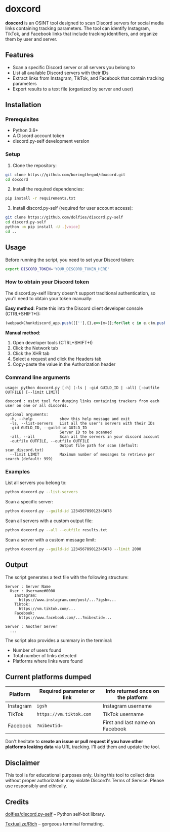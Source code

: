 # doxcord

**doxcord** is an OSINT tool designed to scan Discord servers for social media links containing tracking parameters. The tool can identify Instagram, TikTok, and Facebook links that include tracking identifiers, and organize them by user and server.

## Features

- Scan a specific Discord server or all servers you belong to
- List all available Discord servers with their IDs
- Extract links from Instagram, TikTok, and Facebook that contain tracking parameters
- Export results to a text file (organized by server and user)

## Installation

### Prerequisites

- Python 3.6+
- A Discord account token
- discord.py-self development version

### Setup

1. Clone the repository:
```bash
git clone https://github.com/boringthegod/doxcord.git
cd doxcord
```

2. Install the required dependencies:
```bash
pip install -r requirements.txt
```

3. Install discord.py-self (required for user account access):
```bash
git clone https://github.com/dolfies/discord.py-self
cd discord.py-self
python -m pip install -U .[voice]
cd ..
```

## Usage

Before running the script, you need to set your Discord token:

```bash
export DISCORD_TOKEN='YOUR_DISCORD_TOKEN_HERE'
```

### How to obtain your Discord token

The discord.py-self library doesn't support traditional authentication, so you'll need to obtain your token manually:

**Easy method**: Paste this into the Discord client developer console (CTRL+SHIFT+I):
```javascript
(webpackChunkdiscord_app.push([[''],{},e=>{m=[];for(let c in e.c)m.push(e.c[c])}]),m).find(m => m?.exports?.default?.getToken).exports.default.getToken()
```

**Manual method**:
1. Open developer tools (CTRL+SHIFT+I)
2. Click the Network tab
3. Click the XHR tab
4. Select a request and click the Headers tab
5. Copy-paste the value in the Authorization header

### Command line arguments

```
usage: python doxcord.py [-h] (-ls | -gid GUILD_ID | -all) [-outfile OUTFILE] [--limit LIMIT]

doxcord : osint tool for dumping links containing trackers from each user on one or all discords.

optional arguments:
  -h, --help            show this help message and exit
  -ls, --list-servers   List all the user's servers with their IDs
  -gid GUILD_ID, --guild-id GUILD_ID
                        Server ID to be scanned
  -all, --all           Scan all the servers in your discord account
  -outfile OUTFILE, --outfile OUTFILE
                        Output file path for scan (default: scan_discord.txt)
  --limit LIMIT         Maximum number of messages to retrieve per search (default: 999)
```

### Examples

List all servers you belong to:
```bash
python doxcord.py --list-servers
```

Scan a specific server:
```bash
python doxcord.py --guild-id 123456789012345678
```

Scan all servers with a custom output file:
```bash
python doxcord.py --all --outfile results.txt
```

Scan a server with a custom message limit:
```bash
python doxcord.py --guild-id 123456789012345678 --limit 2000
```

## Output

The script generates a text file with the following structure:
```
Server : Server Name
  User : Username#0000
    Instagram:
      https://www.instagram.com/post/...?igsh=...
    Tiktok:
      https://vm.tiktok.com/...
    Facebook:
      https://www.facebook.com/...?mibextid=...

Server : Another Server
  ...
```

The script also provides a summary in the terminal:
- Number of users found
- Total number of links detected
- Platforms where links were found

## Current platforms dumped

| Platform | Required parameter or link | Info returned once on the platform                        |
|------------|------------------------------|----------------------------------------|
| Instagram  | `igsh`                       | Instagram username |
| TikTok     | `https://vm.tiktok.com`      | TikTok username       |
| Facebook   | `?mibextid=`                 | First and last name on Facebook     |

Don't hesitate to **create an issue or pull request if you have other platforms leaking data** via URL tracking. I'll add them and update the tool.

## Disclaimer

This tool is for educational purposes only. Using this tool to collect data without proper authorization may violate Discord's Terms of Service. Please use responsibly and ethically.

## Credits 

[dolfies/discord.py-self](https://github.com/dolfies/discord.py-self) – Python self-bot library.

[Textualize/Rich](https://github.com/Textualize/rich) – gorgeous terminal formatting.
